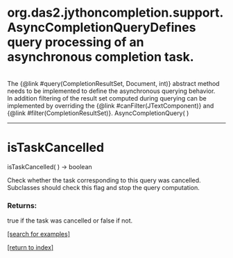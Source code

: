 # org.das2.jythoncompletion.support.AsyncCompletionQueryDefines query processing of an asynchronous completion task.
 <br>
 The {@link #query(CompletionResultSet, Document, int)} abstract method
 needs to be implemented to define the asynchronous querying behavior.
 <br>
 In addition filtering of the result set computed during querying
 can be implemented by overriding the
 {@link #canFilter(JTextComponent)} and {@link #filter(CompletionResultSet)}.
AsyncCompletionQuery( )


***
<a name="isTaskCancelled"></a>
# isTaskCancelled
isTaskCancelled(  ) &rarr; boolean

Check whether the task corresponding to this query was cancelled.
 <br>
 Subclasses should check this flag and stop the query computation.

### Returns:
true if the task was cancelled or false if not.

<a href="https://github.com/autoplot/dev/search?q=isTaskCancelled&unscoped_q=isTaskCancelled">[search for examples]</a>

<a href="https://github.com/autoplot/documentation/blob/master/javadoc/index-all.md">[return to index]</a>

